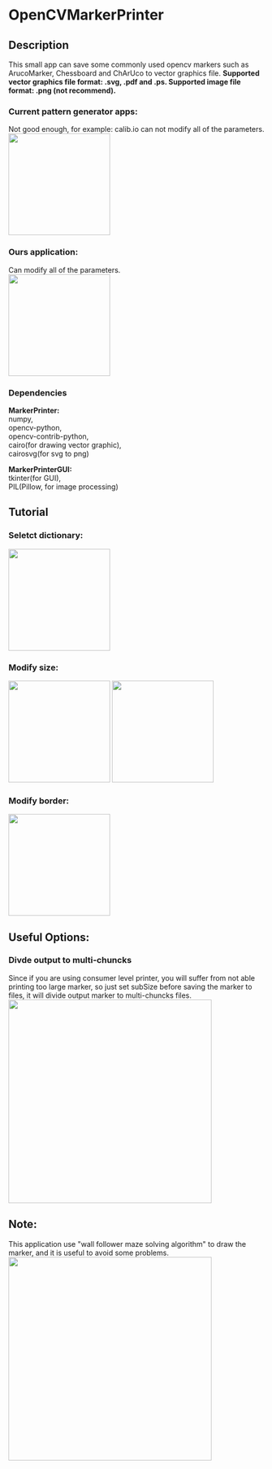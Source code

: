 # OpenCVMarkerPrinter

## Description
This small app can save some commonly used opencv markers such as ArucoMarker, Chessboard and ChArUco to vector graphics file. **Supported vector graphics file format: .svg, .pdf and .ps. Supported image file format: .png (not recommend).**

### Current pattern generator apps:
Not good enough, for example: calib.io can not modify all of the parameters.  
<img src="https://user-images.githubusercontent.com/6807005/64223512-e0d01f00-cf06-11e9-8a47-962b0501eed5.jpg" width="whatever" height="200" />

### Ours application:
Can modify all of the parameters.  
<img src="https://user-images.githubusercontent.com/6807005/64225418-eda44100-cf0d-11e9-95a1-424f18205a26.jpg" width="whatever" height="200" />

### Dependencies
**MarkerPrinter:**  
numpy,  
opencv-python,  
opencv-contrib-python,  
cairo(for drawing vector graphic),  
cairosvg(for svg to png)  

**MarkerPrinterGUI:**  
tkinter(for GUI),  
PIL(Pillow, for image processing)  

## Tutorial
### Seletct dictionary:
<img src="https://user-images.githubusercontent.com/6807005/64223922-38bb5580-cf08-11e9-9f71-d4a71a54cd3e.jpg" width="whatever" height="200" />

### Modify size:
<img src="https://user-images.githubusercontent.com/6807005/64224003-8d5ed080-cf08-11e9-8cc0-e49b3a5e6ffd.jpg" width="whatever" height="200" />  
<img src="https://user-images.githubusercontent.com/6807005/64224074-cd25b800-cf08-11e9-97d1-c1fced38be09.jpg" width="whatever" height="200" />

### Modify border:
<img src="https://user-images.githubusercontent.com/6807005/64224139-03633780-cf09-11e9-8a20-823f000da096.jpg" width="whatever" height="200" />

## Useful Options:
### Divde output to multi-chuncks
Since if you are using consumer level printer, you will suffer from not able printing too large marker, so just set subSize before saving the marker to files, it will divide output marker to multi-chuncks files.
<img src="https://user-images.githubusercontent.com/6807005/64224727-35759900-cf0b-11e9-9e76-33c50f1f8f00.jpg" width="whatever" height="400" />

## Note:
This application use "wall follower maze solving algorithm" to draw the marker, and it is useful to avoid some problems.
<img src="https://user-images.githubusercontent.com/6807005/64225708-20026e00-cf0f-11e9-9141-a2b014a6fbfc.jpg" width="whatever" height="400" />

